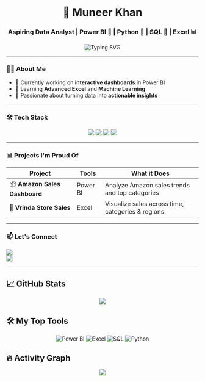 <h1 align="center">🚀 Muneer Khan</h1>
<h3 align="center">Aspiring Data Analyst | Power BI 💛 | Python 🐍 | SQL 💾 | Excel 📊</h3>

<p align="center">
  <img src="https://readme-typing-svg.herokuapp.com?font=Fira+Code&size=24&pause=1000&color=00FF99&center=true&vCenter=true&width=435&lines=Welcome+to+my+GitHub!;I+love+analyzing+data+%F0%9F%94%AC;Let's+connect+and+grow+%F0%9F%92%9A" alt="Typing SVG" />
</p>

---

### 🧑‍💻 About Me

- 🔭 Currently working on **interactive dashboards** in Power BI  
- 🌱 Learning **Advanced Excel** and **Machine Learning**
- 🎯 Passionate about turning data into **actionable insights**

---

### 🛠️ Tech Stack

<p align="center">
  <img src="https://img.shields.io/badge/PowerBI-F2C811?style=for-the-badge&logo=powerbi&logoColor=black" />
  <img src="https://img.shields.io/badge/Python-3776AB?style=for-the-badge&logo=python&logoColor=white" />
  <img src="https://img.shields.io/badge/SQL-4479A1?style=for-the-badge&logo=postgresql&logoColor=white" />
  <img src="https://img.shields.io/badge/Excel-217346?style=for-the-badge&logo=microsoft-excel&logoColor=white" />
</p>

---

### 📊 Projects I'm Proud Of

| Project | Tools | What it Does |
|--------|-------|---------------|
| 📦 **Amazon Sales Dashboard** | Power BI | Analyze Amazon sales trends and top categories |
| 🏬 **Vrinda Store Sales** | Excel | Visualize sales across time, categories & regions |

---

### 📫 Let's Connect

<p>
  <a href="https://www.linkedin.com/in/muneer-khan0786/">
    <img src="https://img.shields.io/badge/LinkedIn-blue?logo=linkedin&logoColor=white" />
  </a><br>
  <a href="mailto:niyazimuneer0786@gmail.com">
    <img src="https://img.shields.io/badge/Gmail-red?logo=gmail&logoColor=white" />
  </a>
</p>

---

## 📈 GitHub Stats

<p align="center">
  <img src="https://github-readme-stats.vercel.app/api?username=Muneerkhan07&show_icons=true&theme=radical" />
</p>

## 🛠️ My Top Tools

<p align="center">
  <img src="https://img.shields.io/badge/PowerBI-F2C811?style=for-the-badge&logo=powerbi&logoColor=black" alt="Power BI" />
  <img src="https://img.shields.io/badge/Excel-217346?style=for-the-badge&logo=microsoft-excel&logoColor=white" alt="Excel" />
  <img src="https://img.shields.io/badge/SQL-4479A1?style=for-the-badge&logo=postgresql&logoColor=white" alt="SQL" />
  <img src="https://img.shields.io/badge/Python-3776AB?style=for-the-badge&logo=python&logoColor=white" alt="Python" />
</p>


## 🔥 Activity Graph

<p align="center">
  <img src="https://github-readme-activity-graph.cyclic.app/graph?username=Muneerkhan07&theme=react-dark" />
</p>



